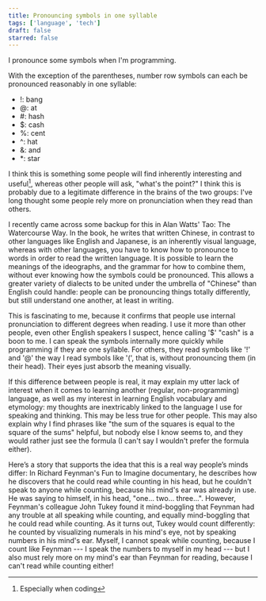 ```yaml
---
title: Pronouncing symbols in one syllable
tags: ['language', 'tech']
draft: false
starred: false
---
```


I pronounce some symbols when I'm programming.

With the exception of the parentheses, number row symbols can each be pronounced reasonably in one syllable:

- !: bang
- @: at
- #: hash
- $: cash
- %: cent
- ^: hat
- &: and
- \*: star

I think this is something some people will find inherently interesting and useful[^1], whereas other people will ask, "what's the point?" I think this is probably due to a legitimate difference in the brains of the two groups: I've long thought some people rely more on pronunciation when they read than others.

I recently came across some backup for this in Alan Watts' Tao: The Watercourse Way. In the book, he writes that written Chinese, in contrast to other languages like English and Japanese, is an inherently visual language, whereas with other languages, you have to know how to pronounce to words in order to read the written language. It is possible to learn the meanings of the ideographs, and the grammar for how to combine them, without ever knowing how the symbols could be pronounced. This allows a greater variety of dialects to be united under the umbrella of "Chinese" than English could handle: people can be pronouncing things totally differently, but still understand one another, at least in writing.

This is fascinating to me, because it confirms that people use internal pronunciation to different degrees when reading. I use it more than other people, even other English speakers I suspect, hence calling '$' "cash" is a boon to me. I can speak the symbols internally more quickly while programming if they are one syllable. For others, they read symbols like '!' and '@' the way I read symbols like '(', that is, without pronouncing them (in their head). Their eyes just absorb the meaning visually.

If this difference between people is real, it may explain my utter lack of interest when it comes to learning another (regular, non-programming) language, as well as my interest in learning English vocabulary and etymology: my thoughts are inextricably linked to the language I use for speaking and thinking. This may be less true for other people. This may also explain why I find phrases like "the sum of the squares is equal to the square of the sums" helpful, but nobody else I know seems to, and they would rather just see the formula (I can't say I wouldn't prefer the formula either).

Here’s a story that supports the idea that this is a real way people’s minds differ: In Richard Feynman's Fun to Imagine documentary, he describes how he discovers that he could read while counting in his head, but he couldn't speak to anyone while counting, because his mind's ear was already in use. He was saying to himself, in his head, "one... two... three...". However, Feynman's colleague John Tukey found it mind-boggling that Feynman had any trouble at all speaking while counting, and equally mind-boggling that he could read while counting. As it turns out, Tukey would count differently: he counted by visualizing numerals in his mind's eye, not by speaking numbers in his mind's ear. Myself, I cannot speak while counting, because I count like Feynman --- I speak the numbers to myself in my head --- but I also must rely more on my mind's ear than Feynman for reading, because I can't read while counting either!

[^1]: Especially when coding
